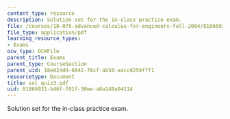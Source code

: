 ```yaml
---
content_type: resource
description: Solution set for the in-class practice exam.
file: /courses/18-075-advanced-calculus-for-engineers-fall-2004/81866931b46ff01f30eea8a148a04114_sol_quiz3.pdf
file_type: application/pdf
learning_resource_types:
- Exams
ocw_type: OCWFile
parent_title: Exams
parent_type: CourseSection
parent_uid: 18e024d4-6042-78cf-ab50-a4ccd259fff1
resourcetype: Document
title: sol_quiz3.pdf
uid: 81866931-b46f-f01f-30ee-a8a148a04114
---
```

Solution set for the in-class practice exam.

